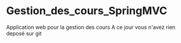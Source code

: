 # Gestion_des_cours_SpringMVC
Application web pour la gestion des cours 
A ce jour vous n'avez rien deposé sur git
